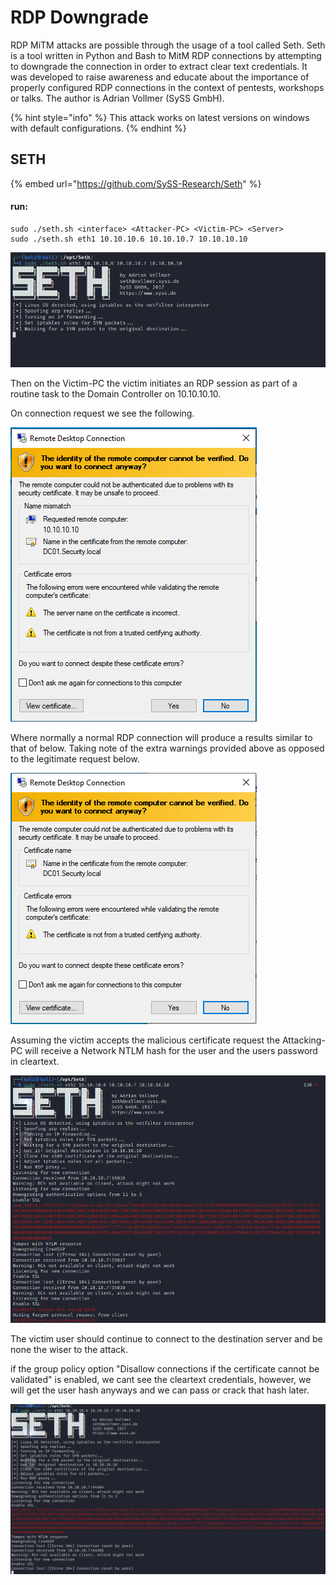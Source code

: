 # RDP Downgrade

RDP MiTM attacks are possible through the usage of a tool called Seth. Seth is a tool written in Python and Bash to MitM RDP connections by attempting to downgrade the connection in order to extract clear text credentials. It was developed to raise awareness and educate about the importance of properly configured RDP connections in the context of pentests, workshops or talks. The author is Adrian Vollmer (SySS GmbH).

{% hint style="info" %}
This attack works on latest versions on windows with default configurations.
{% endhint %}

## SETH

{% embed url="https://github.com/SySS-Research/Seth" %}

#### run:

```
sudo ./seth.sh <interface> <Attacker-PC> <Victim-PC> <Server>
sudo ./seth.sh eth1 10.10.10.6 10.10.10.7 10.10.10.10 
```

![](<../../.gitbook/assets/image (10).png>)

Then on the Victim-PC the victim initiates an RDP session as part of a routine task to the Domain Controller on 10.10.10.10.

On connection request we see the following.

![](<../../.gitbook/assets/image (3).png>)

Where normally a normal RDP connection will produce a results similar to that of below. Taking note of the extra warnings provided above as opposed to the legitimate request below.

![](<../../.gitbook/assets/image (22).png>)

Assuming the victim accepts the malicious certificate request the Attacking-PC will receive a Network NTLM hash for the user and the users password in cleartext.

![](<../../.gitbook/assets/image (2).png>)

The victim user should continue to connect to the destination server and be none the wiser to the attack.

if the group policy option  "Disallow connections if the certificate cannot be validated" is enabled, we cant see the cleartext credentials, however, we will get the user hash anyways and we can pass or crack that hash later.

![](<../../.gitbook/assets/image (14).png>)
